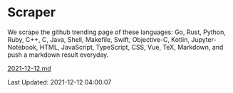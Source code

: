 # Scraper

We scrape the github trending page of these languages: Go, Rust, Python, Ruby, C++, C, Java, Shell, Makefile, Swift, Objective-C, Kotlin, Jupyter-Notebook, HTML, JavaScript, TypeScript, CSS, Vue, TeX, Markdown, and push a markdown result everyday.

[2021-12-12.md](https://github.com/yangwenmai/github-trending-backup/blob/master/2021-12-12.md)

Last Updated: 2021-12-12 04:00:07